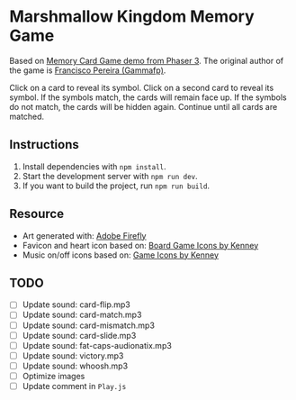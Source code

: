 # Marshmallow Kingdom Memory Game

Based on [Memory Card Game demo from Phaser 3](https://phaser.io/examples/v3.85.0/games/view/card-memory). The original author of the game is [Francisco Pereira (Gammafp)](https://gammafp.com/).

Click on a card to reveal its symbol. Click on a second card to reveal its symbol. If the symbols match, the cards will remain face up. If the symbols do not match, the cards will be hidden again. Continue until all cards are matched.

## Instructions

1. Install dependencies with `npm install`.
1. Start the development server with `npm run dev`.
1. If you want to build the project, run `npm run build`.

## Resource
- Art generated with: [Adobe Firefly](https://firefly.adobe.com/generate/image)
- Favicon and heart icon based on: [Board Game Icons by Kenney](https://kenney.nl/assets/board-game-icons)
- Music on/off icons based on: [Game Icons by Kenney](https://kenney.nl/assets/game-icons)

## TODO

- [ ] Update sound: card-flip.mp3
- [ ] Update sound: card-match.mp3
- [ ] Update sound: card-mismatch.mp3
- [ ] Update sound: card-slide.mp3
- [ ] Update sound: fat-caps-audionatix.mp3
- [ ] Update sound: victory.mp3
- [ ] Update sound: whoosh.mp3
- [ ] Optimize images
- [ ] Update comment in `Play.js`
